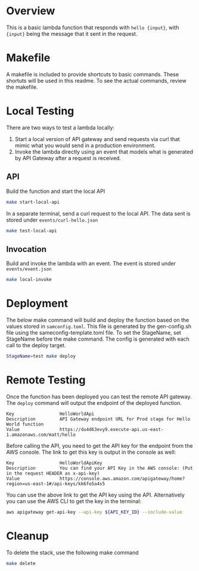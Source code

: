 # Overview
This is a basic lambda function that responds with `hello {input}`, with `{input}` being
the message that it sent in the request.

# Makefile
A makefile is included to provide shortcuts to basic commands. 
These shortuts will be used in this readme. To see the actual commands,
review the makefile.

# Local Testing
There are two ways to test a lambda locally: 

1. Start a local version of API gateway and send requests via curl that mimic what you would send
in a production environment. 
2. Invoke the lambda directly using an event that
models what is generated by API Gateway after a request is received.

## API
Build the function and start the local API
```bash
make start-local-api
```

In a separate terminal, send a curl request to the local API. The data sent is stored under
`events/curl-hello.json`
```bash
make test-local-api
```

## Invocation
Build and invoke the lambda with an event. The event is stored under `events/event.json`
```bash
make local-invoke
```

# Deployment
The below make command will build and deploy the function based on the values stored in `samconfig.toml`.
This file is generated by the gen-config.sh file using the sameconfig-template.toml file.
To set the StageName, set StageName before the make command. The config is generated with
each call to the deploy target.

```bash
StageName=test make deploy
```

# Remote Testing
Once the function has been deployed you can test the remote API gateway.
The `deploy` command will output the endpoint of the deployed function.

```commandline
Key                 HelloWorldApi                                                                                                                                                          
Description         API Gateway endpoint URL for Prod stage for Hello World function                                                                                                       
Value               https://du4d63evy9.execute-api.us-east-1.amazonaws.com/matt/hello  
```

Before calling the API, you need to get the API key for the endpoint from the AWS console.
The link to get this key is output in the console as well:

```commandline
Key                 HelloWorldApiKey                                                                                                                                                       
Description         You can find your API Key in the AWS console: (Put in the request HEADER as x-api-key)                                                                                 
Value               https://console.aws.amazon.com/apigateway/home?region=us-east-1#/api-keys/kk6fo5a4s5  
```
You can use the above link to get the API key using the API. Alternatively you can use the AWS CLI
to get the key in the terminal:

```bash
aws apigateway get-api-key --api-key ${API_KEY_ID} --include-value
```

# Cleanup
To delete the stack, use the following make command
```bash
make delete
```